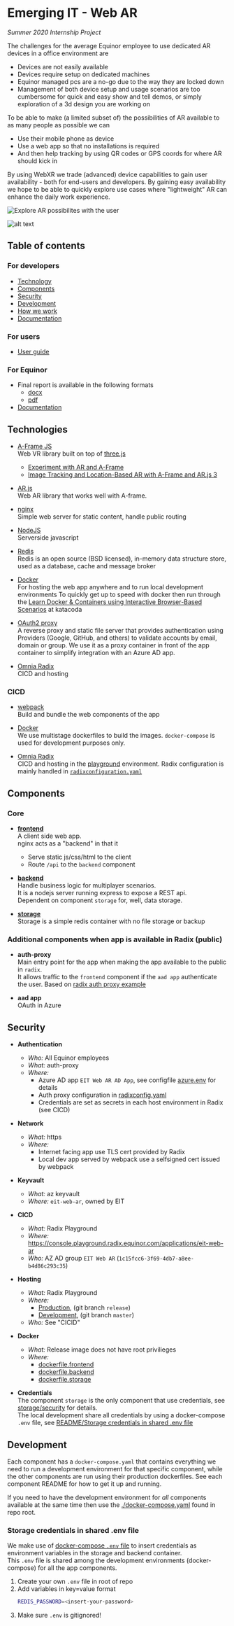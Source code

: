 # Emerging IT - Web AR

_Summer 2020 Internship Project_

The challenges for the average Equinor employee to use dedicated AR devices in a office environment are
- Devices are not easily available
- Devices require setup on dedicated machines
- Equinor managed pcs are a no-go due to the way they are locked down
- Management of both device setup and usage scenarios are too cumbersome for quick and easy show and tell demos, or simply exploration of a 3d design you are working on

To be able to make (a limited subset of) the possibilities of AR available to as many people as possible we can
- Use their mobile phone as device
- Use a web app so that no installations is required
- And then help tracking by using QR codes or GPS coords for where AR should kick in

By using WebXR we trade (advanced) device capabilities to gain user availability - both for end-users and developers.
By gaining easy availability we hope to be able to quickly explore use cases where "lightweight" AR can enhance the daily work experience.

![Explore AR possibilites with the user](./docs/zapp-brannigan.jpg)

![alt text](./docs/lezdodis.gif)

## Table of contents

### For developers

- [Technology](#technology)
- [Components](#components)
- [Security](#security)
- [Development](./README.md#development)
- [How we work](./docs/how-we-work.md)
- [Documentation](./docs/README.md)

### For users

- [User guide](./docs/user-guide.md)

### For Equinor

- Final report is available in the following formats  
  - [docx](./docs/report/Case09_report.docx)
  - [pdf](./docs/report/Case09_report.pdf)
- [Documentation](./docs/README.md)


## Technologies

- [A-Frame JS](https://aframe.io/)  
   Web VR library built on top of [three.js](https://threejs.org/)
   - [Experiment with AR and A-Frame](https://aframe.io/blog/webxr-ar-module/)
   - [Image Tracking and Location-Based AR with A-Frame and AR.js 3](https://aframe.io/blog/arjs3/)

- [AR.js](https://ar-js-org.github.io/AR.js-Docs/)  
  Web AR library that works well with A-frame.

- [nginx](https://www.nginx.com/)  
  Simple web server for static content, handle public routing

- [NodeJS](https://nodejs.org/en/)  
  Serverside javascript

- [Redis](https://redis.io/)  
  Redis is an open source (BSD licensed), in-memory data structure store, used as a database, cache and message broker

- [Docker](https://www.docker.com/)  
  For hosting the web app anywhere and to run local development environments
  To quickly get up to speed with docker then run through the [Learn Docker & Containers using Interactive Browser-Based Scenarios](https://www.katacoda.com/courses/docker) at katacoda

- [OAuth2 proxy](https://github.com/oauth2-proxy/oauth2-proxy)  
  A reverse proxy and static file server that provides authentication using Providers (Google, GitHub, and others) to validate accounts by email, domain or group.
  We use it as a proxy container in front of the app container to simplify integration with an Azure AD app.

- [Omnia Radix](https://www.radix.equinor.com/)  
   CICD and hosting


### CICD

- [webpack](https://webpack.js.org/guides/)  
  Build and bundle the web components of the app

- [Docker](https://www.docker.com/)  
  We use multistage dockerfiles to build the images.
  `docker-compose` is used for development purposes only.

- [Omnia Radix](https://www.radix.equinor.com/)  
  CICD and hosting in the [playground](https://console.playground.radix.equinor.com/) environment.
  Radix configuration is mainly handled in [`radixconfiguration.yaml`](../radixconfiguration.yaml)


## Components

### Core 

- [**frontend**](./frontend/README.md)  
  A client side web app.  
  nginx acts as a "backend" in that it
  - Serve static js/css/html to the client
  - Route `/api` to the `backend` component

- [**backend**](./backend/README.md)  
  Handle business logic for multiplayer scenarios.  
  It is a nodejs server running express to expose a REST api.  
  Dependent on component `storage` for, well, data storage.

- [**storage**](./storage/README.md)   
  Storage is a simple redis container with no file storage or backup

### Additional components when app is available in Radix (public)

- **auth-proxy**  
  Main entry point for the app when making the app available to the public in `radix`.  
  It allows traffic to the `frontend` component if the `aad app` authenticate the user.
  Based on [radix auth proxy example](https://github.com/equinor/radix-example-front-proxy)

- **aad app**  
  OAuth in Azure


## Security

- **Authentication**
  - _Who:_ All Equinor employees
  - _What:_ auth-proxy
  - _Where:_
    - Azure AD app `EIT Web AR AD App`, see configfile [azure.env](./azure/azure.env) for details
    - Auth proxy configuration in [radixconfig.yaml](../radixconfig.yaml)
    - Credentials are set as secrets in each host environment in Radix (see CICD)

- **Network**
  - _What:_ https
  - _Where:_
    - Internet facing app use TLS cert provided by Radix
    - Local dev app served by webpack use a selfsigned cert issued by webpack

- **Keyvault**
  - _What:_ az keyvault
  - _Where:_ `eit-web-ar`, owned by EIT

- **CICD**
  - _What:_ Radix Playground
  - _Where:_ https://console.playground.radix.equinor.com/applications/eit-web-ar
  - _Who:_ AZ AD group `EIT Web AR` (`1c15fcc6-3f69-4db7-a8ee-b4d86c293c35`)

- **Hosting**
  - _What:_ Radix Playground
  - _Where:_
    - [Production](https://eit-web-ar.app.playground.radix.equinor.com/), (git branch `release`)
    - [Development](https://entrypoint-eit-web-ar-development.playground.radix.equinor.com/), (git branch `master`)
  - _Who:_ See "CICID"

- **Docker**
  - _What:_  Release image does not have root privilieges
  - _Where:_ 
    - [dockerfile.frontend](./frontend/dockerfile.frontend)
    - [dockerfile.backend](./backend/dockerfile.backend)
    - [dockerfile.storage](./storage/dockerfile.storage)


- **Credentials**  
  The component `storage` is the only component that use credentials, see [storage/security](./storage/README.md#security) for details.  
  The local development share all credentials by using a docker-compose `.env` file, see [README/Storage credentials in shared .env file](./README.md#storage-credentials-in-shared-env-file)


## Development

Each component has a `docker-compose.yaml` that contains everything we need to run a development environment for that specific component, while the other components are run using their production dockerfiles. See each component README for how to get it up and running.

If you need to have the development environment for _all_ components available at the same time then use the [./docker-compose.yaml](./docker-compose.yaml) found in repo root.

### Storage credentials in shared .env file

We make use of [docker-compose `.env` file](https://docs.docker.com/compose/environment-variables/#the-env-file) to insert credentials as environment variables in the storage and backend container.  
This `.env` file is shared among the development environments (docker-compose) for all the app components.

1. Create your own `.env` file in root of repo 
1. Add variables in key=value format
   ```sh
   REDIS_PASSWORD=<insert-your-password>
   ```
1. Make sure `.env` is gitignored!
